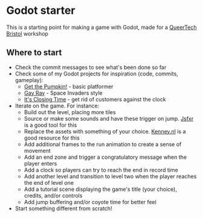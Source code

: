 # Godot starter

This is a starting point for making a game with Godot, made for a [QueerTech
Bristol][qtb] workshop

## Where to start

- Check the commit messages to see what's been done so far
- Check some of my Godot projects for inspiration (code, commits, gameplay):
  - [Get the Pumpkin!][gtp] - basic platformer
  - [Gay Ray][gr] - Space Invaders style
  - [It's Closing Time][ict] - get rid of customers against the clock
- Iterate on the game. For instance:
  - Build out the level, placing more tiles
  - Source or make some sounds and have these trigger on jump. [Jsfxr][] is a
    good tool for this
  - Replace the assets with something of your choice. [Kenney.nl][knl] is a good
    resource for this
  - Add additional frames to the run animation to create a sense of movement
  - Add an end zone and trigger a congratulatory message when the player enters
  - Add a clock so players can try to reach the end in record time
  - Add another level and transition to level two when the player
    reaches the end of level one
  - Add a tutorial scene displaying the game's title (your choice), credits,
    and/or controls
  - Add jump buffering and/or coyote time for better feel
- Start something different from scratch!

[gr]: https://github.com/yndajas/qgjam-2023
[gtp]: https://github.com/yndajas/ludum-dare-54
[ict]: https://github.com/yndajas/1-bit-jam-2
[Jsfxr]: https://sfxr.me
[knl]: https://www.kenney.nl
[qtb]: https://queertechbristol.com
